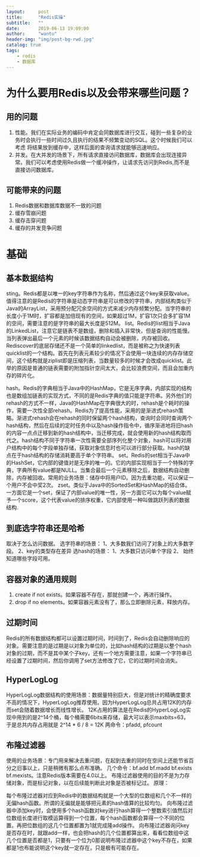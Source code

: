 ```yaml
---
layout:     post
title:      "Redis实操"
subtitle:   ""
date:       2019-06-13 19:09:00
author:     "wantu"
header-img: "img/post-bg-rwd.jpg"
catalog: true
tags:
    - redis
    - 数据库
---
```

# 为什么要用Redis以及会带来哪些问题？
## 用的问题
1. 性能。我们在实际业务的编码中肯定会同数据库进行交互，碰到一些复杂的业务时会执行一些时间过久且执行的结果不频繁变动的SQL。这个时候我们可以考虑
将结果放到缓存中，这样后面的查询请求就能够迅速响应。
2. 并发。在大并发的场景下，所有请求直接访问数据库，数据库会出现连接异常。我们可以考虑使用Redis做一个缓冲操作，让请求先访问到Redis,而不是直接访问数据库。
## 可能带来的问题
1. Redis数据和数据库数据不一致的问题
2. 缓存雪崩问题
3. 缓存击穿问题
4. 缓存的并发竞争问题

# 基础 
## 基本数据结构
sting。Redis都是以唯一的key字符串作为名称，然后通过这个key来获取value。值得注意的是Redis的字符串是动态字符串是可以修改的字符串，内部结构类似于Java的ArrayList，采用预分配冗余空间的方式来减少内存频繁分配。当字符串的长度小于1M时，扩容都是加倍现有的空间，如果超过1M，扩容1次只会多扩容1M的空间，需要注意的是字符串的最大长度是512M。
list。Redis的list相当于Java的LinkedList，注意它是链表不是数组，删除和插入非常快，但是查询的性能慢。当列表弹出最后一个元素的时候该数据结构自动会被删除，内存被回收。Rediscover的底层存储还不是一个简单的linkedlist，而是被称之为快速列表quicklist的一个结构。首先在列表元素较少的情况下会使用一块连续的内存存储空间，这个结构就是ziplist即是压缩列表，当数量较多的时候才会改成quicklist。此举的原因是普通的链表需要的附加指针空间太大，会比较浪费空间，而且会加重内存的碎片化。


hash。Redis的字典相当于Java中的HashMap，它是无序字典，内部实现的结构也是数组加链表的实现方式，不同的是Redis字典的值只能是字符串。另外他们的rehash的方式不一样，Java的HashMap在字典很大的时，rehash是个耗时的操作，需要一次性全部rehash。Redis为了提高性能，采用的是渐进式rehash策略。渐进式rehash会在rehash的同时保留两个hash结构，查询时会同时查询两个hash结构，然后在后续的定时任务中以及hash操作指令中，循序渐进地将旧hash的内容一点点迁移到新的hash结构中，当迁移完成，就会使用新的hash结构取而代之。hash结构不同于字符串一次性需要全部序列化整个对象，hash可以将对用户结构中的每个字段单独存储，获取对象信息时也可以进行部分获取。hash的缺点在于hash结构的存储消耗要高于单个字符串。
set。Redis的set相当于Java中的HashSet，它内部的键值对是无序的唯一的。它的内部实现相当于一个特殊的字典，字典所有value都是NULL。当集合最后一个元素移除之后，数据结构自动删除，内存被回收。常用的业务场景：储存中将用户ID。因为去重功能，可以保证一个用户不会中奖2次。
zset。类似于Java中的SortedSet和HashMap的结合体。一方面它是一个set，保证了内部value的唯一性，另一方面它可以为每个value赋予一个score，这个代表value的排序权重，它内部使用一种叫做跳跃列表的数据结构.
## 到底选字符串还是哈希
取决于怎么访问数据。
选字符串的场景：
1、大多数我们访问了对象上的大多数字段。
2、key的类型存在差异
选hash的场景：
1、大多数只访问单个字段
2、 始终知道哪些字段可用。

## 容器对象的通用规则
1. create if not exists。如果容器不存在，那就创建一个，再进行操作。
2. drop if no elements。如果容器元素没有了，那么立即删除元素，释放内存。
## 过期时间
Redis的所有数据结构都可以设置过期时间，时间到了，Redis会自动删除响应的对象。需要注意的是过期是以对象为单位的，比如hash结构的过期是以整个hash对象的过期，而不是其中某个子key。还有一个地方需要注意，如果一个字符串已经设置了过期时间，然后你调用了set方法修改了它，它的过期时间会消失。

## HyperLogLog
HyperLogLog数据结构的使用场景：数据量特别巨大，但是对统计的精确度要求不高的情况下，HyperLogLog推荐使用。因为HyperLogLog总共占用12K的内存而set会随着数据增长而线性增长。
12K占用的算法是在Redis的HyperLogLog实现中用到的是2^14个桶，每个桶需要6bits来存储，最大可以表示maxbits=63，于是总共内存占用就是 2^14 * 6 / 8 = 12K
两命令：pfadd, pfcount
## 布隆过滤器
使用的业务场景：专门用来解决去重问题，在起到去重的同时在空间上还能节省百分之旧事以上，只是稍微有那么点布准确。
几个命令：bf.add bf.madd bf.exists bf.mexists。注意Redis版本需要在4.0以上。
布隆过滤器使用的目的不是为力存储对象，而是标记对象，以在后续能判断此对象是否被标记过。
原理：

每个布隆过滤器对应到Redis中的数据结构就是一个大型的位数组和几个不一样的无偏hash函数。所谓的无偏就是能够把元素的hash值算的比较均匀。
向布隆过滤器中添加key时，会使用多个hash函数对key进行hash算得一个整数索引值然后对位数组长度进行取模运算得到一个位置，每个hash函数都会算得一个不同的位置。再把位数组的这几个位置都置为1就完成隆add操作。
向布隆过滤器询问key是否存在时，就跟add一样，也会把hash的几个位置都算出来，看看位数组中这几个位置是否都是1，只要有一个位为0那说明布隆过滤器中这个key不存在，如果都是1也布能说明这个key就一定存在，只是极有可能存在。
